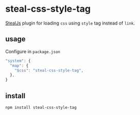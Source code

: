 # steal-css-style-tag

[StealJs](https://github.com/stealjs/steal) plugin for loading `css` using `style` tag instead of `link`.

## usage

Configure in `package.json`
```js
"system": {
  "map": {
    "$css": "steal-css-style-tag",
  },  
}
```
## install
```bash
npm install steal-css-style-tag
```
